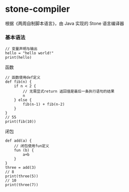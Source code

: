 # stone-compiler

根据《两周自制脚本语言》，由 Java 实现的 Stone 语言编译器

### 基本语法


```
// 变量声明与输出
hello = "hello world!"
print(hello)
```

函数
```
// 函数使用def定义
def fib(n) {
    if n < 2 {
        // 无需显式return 返回值是最后一条执行语句的结果
        n
    } else {
        fib(n-1) + fib(n-2)
    }
}
// 55
print(fib(10))
```
闭包
```
def add(a) {
    // 闭包使用fun定义
    fun (b) {
        a+b
    }
}
three = add(3)
// 8
print(three(5))
// 10
print(three(7))
```
